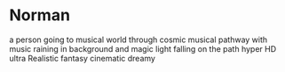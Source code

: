 # Norman
a person going to musical world through cosmic musical pathway with music raining in background and magic light falling on the path hyper HD ultra Realistic fantasy cinematic dreamy
